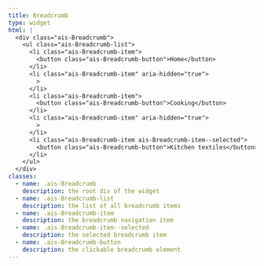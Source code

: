 ```yaml
---
title: Breadcrumb
type: widget
html: |
  <div class="ais-Breadcrumb">
    <ul class="ais-Breadcrumb-list">
      <li class="ais-Breadcrumb-item">
        <button class="ais-Breadcrumb-button">Home</button>
      </li>
      <li class="ais-Breadcrumb-item" aria-hidden="true">
        >
      </li>
      <li class="ais-Breadcrumb-item">
        <button class="ais-Breadcrumb-button">Cooking</button>
      </li>
      <li class="ais-Breadcrumb-item" aria-hidden="true">
        >
      </li>
      <li class="ais-Breadcrumb-item ais-Breadcrumb-item--selected">
        <button class="ais-Breadcrumb-button">Kitchen textiles</button>
      </li>
    </ul>
  </div>
classes:
  - name: .ais-Breadcrumb
    description: the root div of the widget
  - name: .ais-Breadcrumb-list
    description: the list of all breadcrumb items
  - name: .ais-Breadcrumb-item
    description: the breadcrumb navigation item
  - name: .ais-Breadcrumb-item--selected
    description: the selected breadcrumb item
  - name: .ais-Breadcrumb-button
    description: the clickable breadcrumb element
---
```

